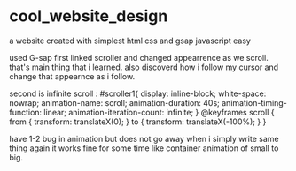 # cool_website_design
a website created with simplest html css and gsap javascript easy


used G-sap 
first linked scroller and changed appearrence as we scroll. that's main thing that i learned. also discoverd how i follow my cursor and change that appearnce as i follow.

second is infinite scroll :
#scroller1{
    display: inline-block;
    white-space: nowrap;
    animation-name: scroll;
    animation-duration: 40s;
    animation-timing-function: linear;
    animation-iteration-count: infinite;
}
@keyframes scroll {
    from {
      transform: translateX(0);
    }
    to {
      transform: translateX(-100%);
    }
  }

have 1-2 bug in animation but does not go away when i simply write same thing again it works fine for some time like container animation of small to big.
